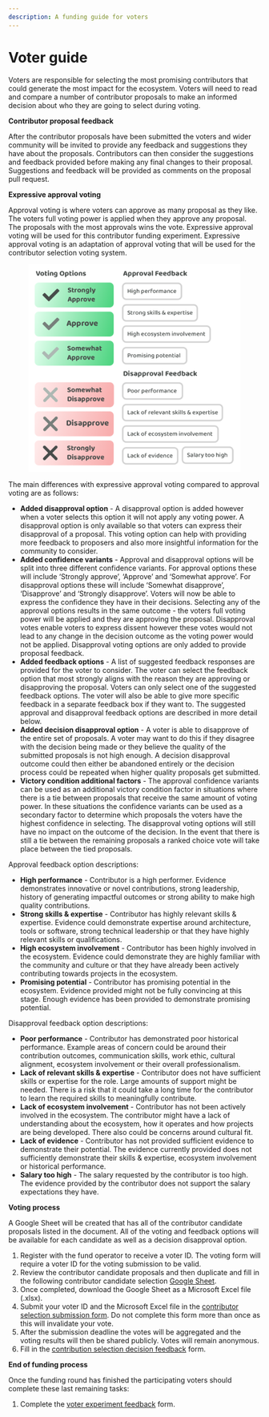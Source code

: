 ```yaml
---
description: A funding guide for voters
---
```


# Voter guide

Voters are responsible for selecting the most promising contributors that could generate the most impact for the ecosystem. Voters will need to read and compare a number of contributor proposals to make an informed decision about who they are going to select during voting.



**Contributor proposal feedback**

After the contributor proposals have been submitted the voters and wider community will be invited to provide any feedback and suggestions they have about the proposals. Contributors can then consider the suggestions and feedback provided before making any final changes to their proposal. Suggestions and feedback will be provided as comments on the proposal pull request.



**Expressive approval voting**

Approval voting is where voters can approve as many proposal as they like. The voters full voting power is applied when they approve any proposal. The proposals with the most approvals wins the vote. Expressive approval voting will be used for this contributor funding experiment. Expressive approval voting is an adaptation of approval voting that will be used for the contributor selection voting system.

<div align="left">

<figure><img src="../../.gitbook/assets/expressive-approval-voting-contributor-example.png" alt="" width="563"><figcaption></figcaption></figure>

</div>

The main differences with expressive approval voting compared to approval voting are as follows:

* **Added disapproval option** - A disapproval option is added however when a voter selects this option it will not apply any voting power. A disapproval option is only available so that voters can express their disapproval of a proposal. This voting option can help with providing more feedback to proposers and also more insightful information for the community to consider.
* **Added confidence variants** - Approval and disapproval options will be split into three different confidence variants. For approval options these will include ‘Strongly approve’, ‘Approve’ and ‘Somewhat approve’. For disapproval options these will include ‘Somewhat disapprove’, ‘Disapprove’ and ‘Strongly disapprove’. Voters will now be able to express the confidence they have in their decisions. Selecting any of the approval options results in the same outcome - the voters full voting power will be applied and they are approving the proposal. Disapproval votes enable voters to express dissent however these votes would not lead to any change in the decision outcome as the voting power would not be applied. Disapproval voting options are only added to provide proposal feedback.
* **Added feedback options** - A list of suggested feedback responses are provided for the voter to consider. The voter can select the feedback option that most strongly aligns with the reason they are approving or disapproving the proposal. Voters can only select one of the suggested feedback options. The voter will also be able to give more specific feedback in a separate feedback box if they want to. The suggested approval and disapproval feedback options are described in more detail below.
* **Added decision disapproval option** - A voter is able to disapprove of the entire set of proposals. A voter may want to do this if they disagree with the decision being made or they believe the quality of the submitted proposals is not high enough. A decision disapproval outcome could then either be abandoned entirely or the decision process could be repeated when higher quality proposals get submitted.
* **Victory condition additional factors** - The approval confidence variants can be used as an additional victory condition factor in situations where there is a tie between proposals that receive the same amount of voting power. In these situations the confidence variants can be used as a secondary factor to determine which proposals the voters have the highest confidence in selecting. The disapproval voting options will still have no impact on the outcome of the decision. In the event that there is still a tie between the remaining proposals a ranked choice vote will take place between the tied proposals.



Approval feedback option descriptions:

* **High performance** - Contributor is a high performer. Evidence demonstrates innovative or novel contributions, strong leadership, history of generating impactful outcomes or strong ability to make high quality contributions.
* **Strong skills & expertise** - Contributor has highly relevant skills & expertise. Evidence could demonstrate expertise around architecture, tools or software, strong technical leadership or that they have highly relevant skills or qualifications.
* **High ecosystem involvement** - Contributor has been highly involved in the ecosystem. Evidence could demonstrate they are highly familiar with the community and culture or that they have already been actively contributing towards projects in the ecosystem.
* **Promising potential** - Contributor has promising potential in the ecosystem. Evidence provided might not be fully convincing at this stage. Enough evidence has been provided to demonstrate promising potential.



Disapproval feedback option descriptions:

* **Poor performance** - Contributor has demonstrated poor historical performance. Example areas of concern could be around their contribution outcomes, communication skills, work ethic, cultural alignment, ecosystem involvement or their overall professionalism.
* **Lack of relevant skills & expertise** - Contributor does not have sufficient skills or expertise for the role. Large amounts of support might be needed. There is a risk that it could take a long time for the contributor to learn the required skills to meaningfully contribute.
* **Lack of ecosystem involvement** - Contributor has not been actively involved in the ecosystem. The contributor might have a lack of understanding about the ecosystem, how it operates and how projects are being developed. There also could be concerns around cultural fit.
* **Lack of evidence** - Contributor has not provided sufficient evidence to demonstrate their potential. The evidence currently provided does not sufficiently demonstrate their skills & expertise, ecosystem involvement or historical performance.
* **Salary too high** - The salary requested by the contributor is too high. The evidence provided by the contributor does not support the salary expectations they have.



**Voting process**

A Google Sheet will be created that has all of the contributor candidate proposals listed in the document. All of the voting and feedback options will be available for each candidate as well as a decision disapproval option.

1. Register with the fund operator to receive a voter ID. The voting form will require a voter ID for the voting submission to be valid.
2. Review the contributor candidate proposals and then duplicate and fill in the following contributor candidate selection [Google Sheet](https://docs.google.com/spreadsheets/d/1\_zcD70njyQFBaA6qXIIfudS1hEhlMo3zZ5035py3Nwg/edit?usp=sharing).
3. Once completed, download the Google Sheet as a Microsoft Excel file (.xlsx).
4. Submit your voter ID and the Microsoft Excel file in the [contributor selection submission form](https://docs.google.com/forms/d/e/1FAIpQLScX0G8ks6V\_lm0\_EY9MBF5ayIs6HKidqc0if4gsZXrKz-hCuQ/viewform). Do not complete this form more than once as this will invalidate your vote.
5. After the submission deadline the votes will be aggregated and the voting results will then be shared publicly. Votes will remain anonymous.
6. Fill in the [contribution selection decision feedback](https://forms.gle/sdsrT7C7aZbL3AXV8) form.



**End of funding process**

Once the funding round has finished the participating voters should complete these last remaining tasks:

1. Complete the [voter experiment feedback](https://forms.gle/ttvCVPj54vCMV8cQ8) form.
